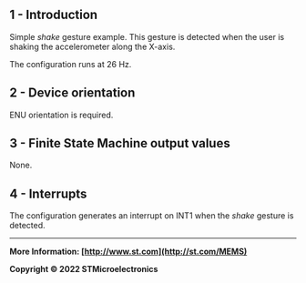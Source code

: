 ## 1 - Introduction

Simple *shake* gesture example. This gesture is detected when the user is shaking the accelerometer along the X-axis. 

The configuration runs at 26 Hz.


## 2 - Device orientation

ENU orientation is required.


## 3 - Finite State Machine output values

None.


## 4 - Interrupts

The configuration generates an interrupt on INT1 when the *shake* gesture is detected.

------

**More Information: [http://www.st.com](http://st.com/MEMS)**

**Copyright © 2022 STMicroelectronics**